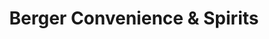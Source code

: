 ---
title: "Berger Convenience & Spirits"
url: /olathe/berger-convenience-and-spirits/
shop: convenience
---